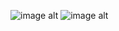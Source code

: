 ![image alt](https://github.com/RutherfordX0/Website-For-App/blob/1562cfc1c861deb663f4603e772521781604f5a7/WhatsApp%20Image%202024-10-03%20at%2012.44.40_98c07f1b.jpg)
![image alt](https://github.com/RutherfordX0/Website-For-App/blob/d41c6cbf02a9945336f3402f0ed568c8daa5d3bd/Project%20Poster.png)
